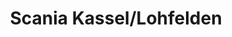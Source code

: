 ---
title: "Scania Kassel/Lohfelden"
url: /lohfelden/scania-kassel-lohfelden/
shop: Autowerkstatt
---
